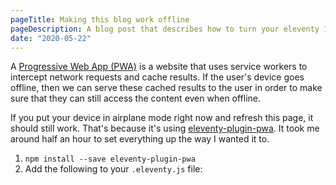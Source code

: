 ```yaml
---
pageTitle: Making this blog work offline
pageDescription: A blog post that describes how to turn your eleventy 11ty static generated site into a Progressive Web App (PWA).
date: "2020-05-22"
---
```


A [Progressive Web App (PWA)](https://developer.mozilla.org/en-US/docs/Web/Progressive_web_apps) is a website that uses service workers to intercept network requests and cache results. If the user's device goes offline, then we can serve these cached results to the user in order to make sure that they can still access the content even when offline.

If you put your device in airplane mode right now and refresh this page, it should still work. That's because it's using [
eleventy-plugin-pwa](https://github.com/okitavera/eleventy-plugin-pwa#readme). It took me around half an hour to set everything up the way I wanted it to. 

1. `npm install --save eleventy-plugin-pwa`
2. Add the following to your `.eleventy.js` file:

```javascript

```
